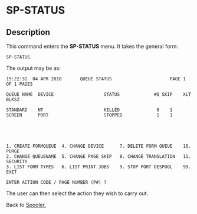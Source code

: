 # SP-STATUS

<PageHeader />

## Description

This command enters the **SP-STATUS** menu. It takes the general form:

```
SP-STATUS
```

The output may be as:

```
15:22:31  04 APR 2018       QUEUE STATUS                      PAGE 1 OF 1 PAGES

QUEUE NAME  DEVICE                   STATUS             #Q SKIP    XLT    BLKSZ

STANDARD    NT                       KILLED              0    1
SCREEN      PORT                     STOPPED             1    1





1. CREATE FORMQUEUE  4. CHANGE DEVICE      7. DELETE FORM QUEUE    10. PURGE
2. CHANGE QUEUENAME  5. CHANGE PAGE SKIP   8. CHANGE TRANSLATION   11. SECURITY
3. LIST FORM TYPES   6. LIST PRINT JOBS    9. STOP PORT DESPOOL    99. EXIT

ENTER ACTION CODE / PAGE NUMBER (P#) ?
```

The user can then select the action they wish to carry out.

Back to [Spooler.](./../jbase-spooler)
